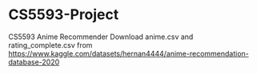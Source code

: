 # CS5593-Project
CS5593 Anime Recommender
Download anime.csv and rating_complete.csv from https://www.kaggle.com/datasets/hernan4444/anime-recommendation-database-2020
